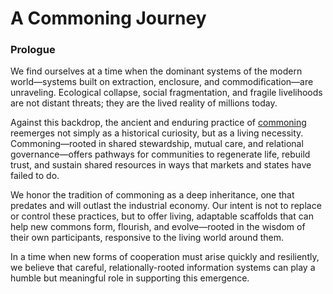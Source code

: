 # A Commoning Journey 
### Prologue

We find ourselves at a time when the dominant systems of the modern world—systems built on extraction, enclosure, and commodification—are unraveling. Ecological collapse, social fragmentation, and fragile livelihoods are not distant threats; they are the lived reality of millions today.

Against this backdrop, the ancient and enduring practice of [commoning](/docs-understanding-map/understanding-the-map/glossary/#commoning) reemerges not simply as a historical curiosity, but as a living necessity. Commoning—rooted in shared stewardship, mutual care, and relational governance—offers pathways for communities to regenerate life, rebuild trust, and sustain shared resources in ways that markets and states have failed to do.

We honor the tradition of commoning as a deep inheritance, one that predates and will outlast the industrial economy. Our intent is not to replace or control these practices, but to offer living, adaptable scaffolds that can help new commons form, flourish, and evolve—rooted in the wisdom of their own participants, responsive to the living world around them.

In a time when new forms of cooperation must arise quickly and resiliently, we believe that careful, relationally-rooted information systems can play a humble but meaningful role in supporting this emergence.